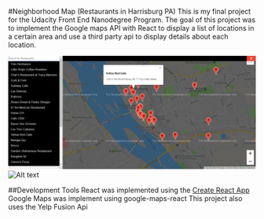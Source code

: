 #Neighborhood Map (Restaurants in Harrisburg PA)
This is my final project for the Udacity Front End Nanodegree Program.
The goal of this project was to implement the Google maps API with React to display a list of locations in a certain area and use a third party api to display details about each location.

![neighborhood map app](https://github.com/vasudevapitta/neighborhood-map/blob/master/screenshot.png)
![Alt text](http://full/path/to/img.jpg "Optional title")

##Development Tools
React was implemented using the [Create React App](https://reactjs.org/docs/getting-started.html)
Google Maps was implement using google-maps-react
This project also uses the Yelp Fusion Api
